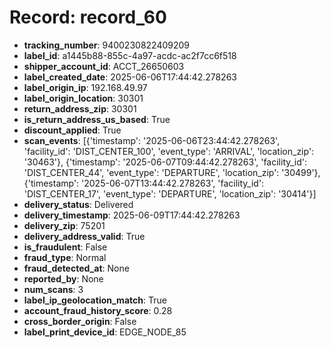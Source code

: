 # Record: record_60

- **tracking_number**: 9400230822409209
- **label_id**: a1445b88-855c-4a97-acdc-ac2f7cc6f518
- **shipper_account_id**: ACCT_26650603
- **label_created_date**: 2025-06-06T17:44:42.278263
- **label_origin_ip**: 192.168.49.97
- **label_origin_location**: 30301
- **return_address_zip**: 30301
- **is_return_address_us_based**: True
- **discount_applied**: True
- **scan_events**: [{'timestamp': '2025-06-06T23:44:42.278263', 'facility_id': 'DIST_CENTER_100', 'event_type': 'ARRIVAL', 'location_zip': '30463'}, {'timestamp': '2025-06-07T09:44:42.278263', 'facility_id': 'DIST_CENTER_44', 'event_type': 'DEPARTURE', 'location_zip': '30499'}, {'timestamp': '2025-06-07T13:44:42.278263', 'facility_id': 'DIST_CENTER_17', 'event_type': 'DEPARTURE', 'location_zip': '30414'}]
- **delivery_status**: Delivered
- **delivery_timestamp**: 2025-06-09T17:44:42.278263
- **delivery_zip**: 75201
- **delivery_address_valid**: True
- **is_fraudulent**: False
- **fraud_type**: Normal
- **fraud_detected_at**: None
- **reported_by**: None
- **num_scans**: 3
- **label_ip_geolocation_match**: True
- **account_fraud_history_score**: 0.28
- **cross_border_origin**: False
- **label_print_device_id**: EDGE_NODE_85